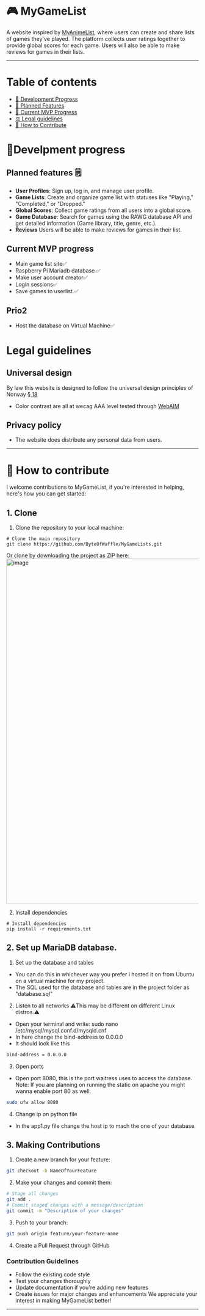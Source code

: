 # 🎮 MyGameList

A website inspired by [MyAnimeList](https://myanimelist.net), where users can create and share lists of games they've played. The platform collects user ratings together to provide global scores for each game. Users will also be able to make reviews for games in their lists.

---
# Table of contents 
- [📝 Development Progress](#-development-progress)
- [🧩 Planned Features](#planned-features-️)
- [🚧 Current MVP Progress](#current-mvp-progress)
- [⚖️ Legal guidelines](#Legal-guidelines)
- [🤝 How to Contribute](#privacy-policy)

# 📝Develpment progress 

## Planned features 🗒️

- **User Profiles**: Sign up, log in, and manage user profile.
- **Game Lists**: Create and organize game list with statuses like "Playing," "Completed," or "Dropped."
- **Global Scores**: Collect game ratings from all users into a global score.
- **Game Database**: Search for games using the RAWG database API and get detailed information (Game library, title, genre, etc.).
- **Reviews** Users will be able to make reviews for games in their list.


## Current MVP progress
- Main game list site✅
- Raspberry Pi Mariadb database ✅
- Make user account creator✅
- Login sessions✅
- Save games to userlist.✅
## Prio2
- Host the database on Virtual Machine✅
# Legal guidelines
## Universal design
By law this website is designed to follow the universal design principles of Norway [§ 18](https://lovdata.no/lov/2017-06-16-51/§18)
- Color contrast are all at wecag AAA level tested through [WebAIM](https://webaim.org/resources/contrastchecker/)

## Privacy policy
- The website does distribute any personal data from users.

---

# 🤝 How to contribute
I welcome contributions to MyGameList, if you're interested in helping, here's how you can get started:

## 1. Clone
1. Clone the repository to your local machine:
```
# Clone the main repository
git clone https://github.com/ByteOfWaffle/MyGameLists.git
```
Or clone by downloading the project as ZIP here:<img width="904" alt="image" src="https://github.com/user-attachments/assets/582e567c-d52f-4688-a6f2-8328bf159226" />

2. Install dependencies
```
# Install dependencies
pip install -r requirements.txt
```

## 2. Set up MariaDB database.
1. Set up the database and tables
- You can do this in whichever way you prefer i hosted it on from Ubuntu on a virtual machine for my project.
- The SQL used for the database and tables are in the project folder as "database.sql"

2. Listen to all networks 
⚠️This may be different on different Linux distros.⚠️
- Open your terminal and write: sudo nano /etc/mysql/mysql.conf.d/mysqld.cnf
- In here change the bind-address to 0.0.0.0
- It should look like this
```bash
bind-address = 0.0.0.0
```

3. Open ports
- Open port 8080, this is the port waitress uses to access the database.
Note: If you are planning on running the static on apache you might wanna enable port 80 as well.
```bash
sudo ufw allow 8080
```

4. Change ip on python file
- In the app1.py file change the host ip to mach the one of your database.

## 3. Making Contributions
1. Create a new branch for your feature:
```bash
git checkout -b NameOfYourFeature
```

2. Make your changes and commit them:
```bash
# Stage all changes
git add .
# Commit staged changes with a message/description
git commit -m "Description of your changes"
```

3. Push to your branch:
```bash
git push origin feature/your-feature-name
```

4. Create a Pull Request through GitHub

### Contribution Guidelines
- Follow the existing code style
- Test your changes thoroughly
- Update documentation if you're adding new features
- Create issues for major changes and enhancements
We appreciate your interest in making MyGameList better!

---
